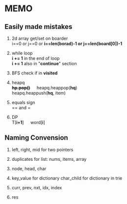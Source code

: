 # MEMO

## Easily made mistakes

1. 2d array get/set on boarder \
   i==0 or j==0 or __i==len(borad)-1 or j==len(board[0])-1__

2. while loop\
    __i += 1__ in the end of loop\
    __i += 1__ also in "__continue__" section

3. BFS check if in __visited__

3. heapq\
   ~~__hp.pop()__~~ &emsp;   heapq.heappop(__hq__)  \
   heapq.heappush(__hq__, item)
   
4. equals sign\
   ==  and = 

5. DP\
   T\[__i+1__]  &emsp;  word\[__i__]


## Naming Convension

1. left, right, mid for two pointers

3. duplicates for list: nums, items, array

4. node, head, char

3. key_value for dictionary
   char_child for dictionary in trie

6. curr, prev, nxt, idx, index

2. res
